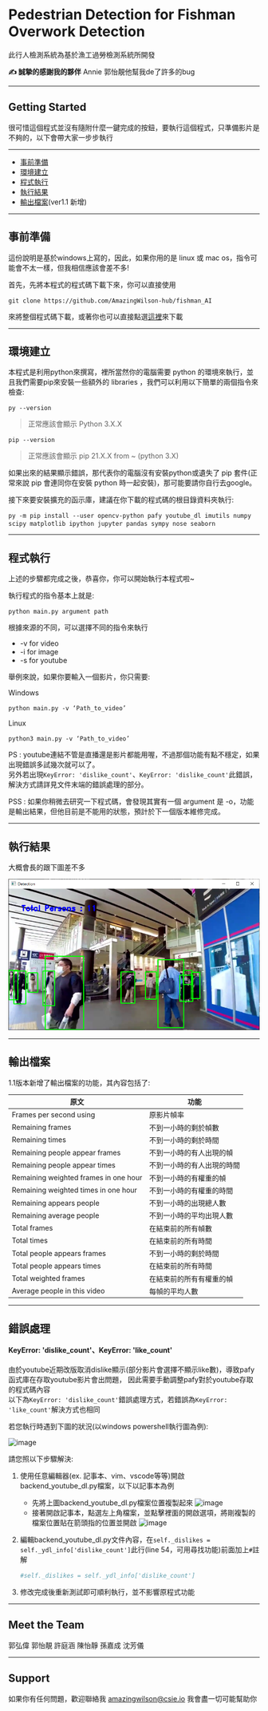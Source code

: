 # Pedestrian Detection for Fishman Overwork Detection

此行人檢測系統為基於漁工過勞檢測系統所開發

**✍️ 誠摯的感謝我的夥伴** Annie 郭怡靚他幫我de了許多的bug

---

## Getting Started

很可惜這個程式並沒有隨附什麼一鍵完成的按鈕，要執行這個程式，只準備影片是不夠的，以下會帶大家一步步執行

---
* [事前準備](#事前準備)
* [環境建立](#環境建立)
* [程式執行](#程式執行)
* [執行結果](#執行結果)
* [輸出檔案](#輸出檔案)(ver1.1 新增)

---
## 事前準備

這份說明是基於windows上寫的，因此，如果你用的是 linux 或 mac os，指令可能會不太一樣，但我相信應該會差不多!

首先，先將本程式的程式碼下載下來，你可以直接使用

```console
git clone https://github.com/AmazingWilson-hub/fishman_AI
```

來將整個程式碼下載，或著你也可以直接點選[這裡](https://codeload.github.com/AmazingWilson-hub/fishman_AI/zip/refs/heads/main)來下載

---
## 環境建立

本程式是利用python來撰寫，裡所當然你的電腦需要 python 的環境來執行，並且我們需要pip來安裝一些額外的  libraries ，我們可以利用以下簡單的兩個指令來檢查:

```console
py --version
```
>正常應該會顯示 Python 3.X.X


```console
pip --version
```
>正常應該會顯示 pip 21.X.X from ~ (python 3.X)

如果出來的結果顯示錯誤，那代表你的電腦沒有安裝python或遺失了 pip 套件(正常來說 pip 會連同你在安裝 python 時一起安裝)，那可能要請你自行去google。

接下來要安裝擴充的函示庫，建議在你下載的程式碼的根目錄資料夾執行:

```concole
py -m pip install --user opencv-python pafy youtube_dl imutils numpy scipy matplotlib ipython jupyter pandas sympy nose seaborn
```

---
## 程式執行

上述的步驟都完成之後，恭喜你，你可以開始執行本程式啦~

執行程式的指令基本上就是:

```console
python main.py argument path
```

根據來源的不同，可以選擇不同的指令來執行

- -v for video
- -i for image
- -s for youtube

舉例來說，如果你要輸入一個影片，你只需要:

Windows
```console
python main.py -v ‘Path_to_video’
```

Linux
```console
python3 main.py -v ‘Path_to_video’
```
PS : youtube連結不管是直播還是影片都能用喔，不過那個功能有點不穩定，如果出現錯誤多試幾次就可以了。<br>
     另外若出現`KeyError: 'dislike_count'`、`KeyError: 'dislike_count'`此錯誤，解決方式請詳見文件末端的錯誤處理的部分。


PSS : 如果你稍微去研究一下程式碼，會發現其實有一個 argument 是 -o，功能是輸出結果，但他目前是不能用的狀態，預計於下一個版本維修完成。

---

## 執行結果

大概會長的跟下圖差不多


![result_001](./sample/result_001.png)


---

## 輸出檔案

1.1版本新增了輸出檔案的功能，其內容包括了:

原文           | 功能  | 
------------  | ----  | 
Frames per second using | 原影片幀率 | 
Remaining frames    | 不到一小時的剩於幀數 | 
Remaining times  | 不到一小時的剩於時間 |
Remaining people appear frames  | 不到一小時的有人出現的幀 |
Remaining people appear times  | 不到一小時的有人出現的時間 |
Remaining weighted frames in one hour  | 不到一小時的有權重的幀 |
Remaining weighted times in one hour  | 不到一小時的有權重的時間 |
Remaining appears people  | 不到一小時的出現總人數 |
Remaining average people  | 不到一小時的平均出現人數 |
Total frames  | 在結束前的所有幀數 |
Total times  | 在結束前的所有時間 |
Total people appears frames  | 不到一小時的剩於時間 | 
Total people appears times | 在結束前的所有時間 |
Total weighted frames  | 在結束前的所有有權重的幀 |
Average people in this video | 每幀的平均人數 |

---
 ## 錯誤處理
 #### KeyError: 'dislike_count'、KeyError: 'like_count'
 由於youtube近期改版取消dislike顯示(部分影片會選擇不顯示like數)，導致pafy函式庫在存取youtube影片會出問題，
 因此需要手動調整pafy對於youtube存取的程式碼內容<br>
 以下為`KeyError: 'dislike_count'`錯誤處理方式，若錯誤為`KeyError: 'like_count'`解決方式也相同
 
 
 若您執行時遇到下圖的狀況(以windows powershell執行圖為例):
 
 ![image](https://user-images.githubusercontent.com/60705979/147848758-028cb5f8-d0b0-4a51-bd19-5d13e76806b5.png)

 
 請您照以下步驟解決:
 
1. 使用任意編輯器(ex. 記事本、vim、vscode等等)開啟backend_youtube_dl.py檔案，以下以記事本為例

   * 先將上圖backend_youtube_dl.py檔案位置複製起來
     ![image](https://user-images.githubusercontent.com/60705979/147848439-cdbaa046-61bb-423b-b9bc-a06e7fddcdeb.png)
   * 接著開啟記事本，點選左上角檔案，並點擊裡面的開啟選項，將剛複製的檔案位置貼在箭頭指的位置並開啟
   ![image](https://user-images.githubusercontent.com/60705979/147849491-30c9fa05-b4d9-4ce7-a0ad-607aab7b048f.png)
   
2. 編輯backend_youtube_dl.py文件內容，在`self._dislikes = self._ydl_info['dislike_count']`此行(line 54，可用尋找功能)前面加上`#`註解
   ```python
   #self._dislikes = self._ydl_info['dislike_count']
   ```
3. 修改完成後重新測試即可順利執行，並不影響原程式功能
   


---

## Meet the Team 

郭弘偉
郭怡靚
許庭涵
陳怡靜
孫嘉成
沈芳儀


---

## Support

如果你有任何問題，歡迎聯絡我
amazingwilson@csie.io
我會盡一切可能幫助你
